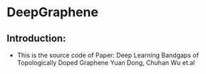 # DeepGraphene

## Introduction:
* This is the source code of Paper: 
        Deep Learning Bandgaps of Topologically Doped Graphene   Yuan Dong, Chuhan Wu et.al
